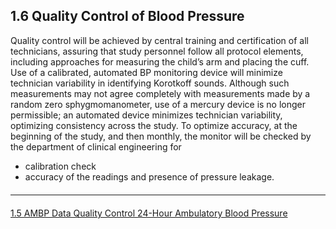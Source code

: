## 1.6 Quality Control of Blood Pressure

Quality control will be achieved by central training and certification of all technicians,
assuring that study personnel follow all protocol elements, including approaches for
measuring the child’s arm and placing the cuff. Use of a calibrated, automated BP
monitoring device will minimize technician variability in identifying Korotkoff sounds.
Although such measurements may not agree completely with measurements made by a
random zero sphygmomanometer, use of a mercury device is no longer permissible; an
automated device minimizes technician variability, optimizing consistency across the
study. To optimize accuracy, at the beginning of the study, and then monthly, the
monitor will be checked by the department of clinical engineering for

* calibration check
* accuracy of the readings and presence of pressure leakage.


<hr class="soften" style="margin-top: 20px;margin-bottom: 20px;"/>

<div class="center">
<div class="btn-group">
  <a href=":pages_path:/manuals/ambulatory-blood-pressure/1-05-ambp-data-qc.md" class="btn btn-default">
    <span class="glyphicon glyphicon-chevron-left"></span>
    1.5 AMBP Data Quality Control
  </a>

  <a href=":pages_path:/manuals/ambulatory-blood-pressure" class="btn btn-default">
    <span class="glyphicon glyphicon-chevron-up"></span>
    24-Hour Ambulatory Blood Pressure
  </a>


</div>
</div>
